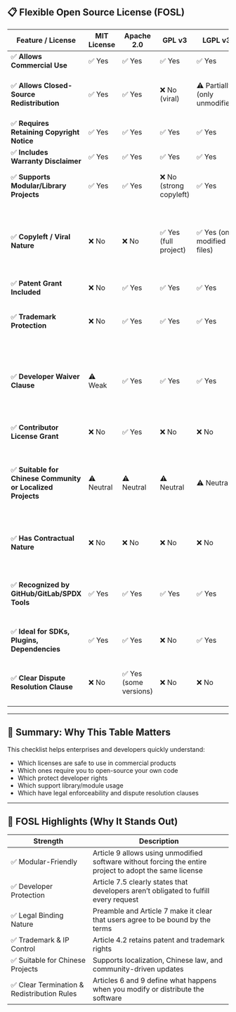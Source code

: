 ## 📋 Flexible Open Source License (FOSL)

| Feature / License | MIT License | Apache 2.0 | GPL v3 | LGPL v3 | WTFPL | FOSL |
|-------------------|-------------|------------|--------|---------|-------|------|
| ✅ **Allows Commercial Use** | ✅ Yes | ✅ Yes | ✅ Yes | ✅ Yes | ✅ Yes | ✅ Yes |
| ✅ **Allows Closed-Source Redistribution** | ✅ Yes | ✅ Yes | ❌ No (viral) | ⚠️ Partially (only unmodified) | ✅ Yes | ⚠️ Partially (allowed if unmodified, see Article 9) |
| ✅ **Requires Retaining Copyright Notice** | ✅ Yes | ✅ Yes | ✅ Yes | ✅ Yes | ❌ No (optional) | ✅ Yes |
| ✅ **Includes Warranty Disclaimer** | ✅ Yes | ✅ Yes | ✅ Yes | ✅ Yes | ⚠️ Implied | ✅ Yes (Article 5) |
| ✅ **Supports Modular/Library Projects** | ✅ Yes | ✅ Yes | ❌ No (strong copyleft) | ✅ Yes | ✅ Yes | ✅ Yes (Article 9 explicitly supports) |
| ✅ **Copyleft / Viral Nature** | ❌ No | ❌ No | ✅ Yes (full project) | ✅ Yes (only modified files) | ❌ No | ✅ Yes (Article 2.3 requires derivative works to use the same license) |
| ✅ **Patent Grant Included** | ❌ No | ✅ Yes | ✅ Yes | ✅ Yes | ❌ No | ❌ No |
| ✅ **Trademark Protection** | ❌ No | ✅ Yes | ✅ Yes | ✅ Yes | ❌ No | ✅ Yes (Article 4.2 reserves trademark rights) |
| ✅ **Developer Waiver Clause** | ⚠️ Weak | ✅ Yes | ✅ Yes | ✅ Yes | ❌ No | ✅ Yes (Article 7.5 clearly states no obligation to meet all user needs) |
| ✅ **Contributor License Grant** | ❌ No | ✅ Yes | ❌ No | ❌ No | ❌ No | ✅ Yes (Article 8 covers this) |
| ✅ **Suitable for Chinese Community or Localized Projects** | ⚠️ Neutral | ⚠️ Neutral | ⚠️ Neutral | ⚠️ Neutral | ❌ No | ✅ Yes (Article 7.2 applies to China law; easy to translate into Chinese) |
| ✅ **Has Contractual Nature** | ❌ No | ❌ No | ❌ No | ❌ No | ❌ No | ✅ Yes (Preamble + Article 7 makes it binding) |
| ✅ **Recognized by GitHub/GitLab/SPDX Tools** | ✅ Yes | ✅ Yes | ✅ Yes | ✅ Yes | ✅ Yes | ⚠️ No (custom license, needs manual tagging) |
| ✅ **Ideal for SDKs, Plugins, Dependencies** | ✅ Yes | ✅ Yes | ❌ No | ✅ Yes | ✅ Yes | ✅ Yes (Article 9 is module-friendly) |
| ✅ **Clear Dispute Resolution Clause** | ❌ No | ✅ Yes (some versions) | ❌ No | ❌ No | ❌ No | ✅ Yes (Article 7.2 specifies China courts) |

---

## 🧠 Summary: Why This Table Matters

This checklist helps enterprises and developers quickly understand:

- Which licenses are safe to use in commercial products
- Which ones require you to open-source your own code
- Which protect developer rights
- Which support library/module usage
- Which have legal enforceability and dispute resolution clauses

---

## 🎯 FOSL Highlights (Why It Stands Out)

| Strength | Description |
|----------|-------------|
| ✅ Modular-Friendly | Article 9 allows using unmodified software without forcing the entire project to adopt the same license |
| ✅ Developer Protection | Article 7.5 clearly states that developers aren’t obligated to fulfill every request |
| ✅ Legal Binding Nature | Preamble and Article 7 make it clear that users agree to be bound by the terms |
| ✅ Trademark & IP Control | Article 4.2 retains patent and trademark rights |
| ✅ Suitable for Chinese Projects | Supports localization, Chinese law, and community-driven updates |
| ✅ Clear Termination & Redistribution Rules | Articles 6 and 9 define what happens when you modify or distribute the software |
